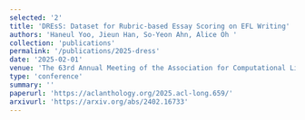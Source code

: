 ```yaml
---
selected: '2'
title: 'DREsS: Dataset for Rubric-based Essay Scoring on EFL Writing'
authors: 'Haneul Yoo, Jieun Han, So-Yeon Ahn, Alice Oh '
collection: 'publications'
permalink: '/publications/2025-dress'
date: '2025-02-01'
venue: 'The 63rd Annual Meeting of the Association for Computational Linguistics (ACL 2025)'
type: 'conference'
summary: ''
paperurl: 'https://aclanthology.org/2025.acl-long.659/'
arxivurl: 'https://arxiv.org/abs/2402.16733'
---
```


